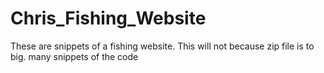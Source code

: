 # Chris_Fishing_Website

These are snippets of a fishing website. This will not because zip file is to big. many snippets of the code
